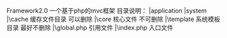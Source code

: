 Framework2.0
一个基于php的mvc框架
目录说明：
|application
|system
        |\cache 缓存文件目录  可以删除
        |\core 核心文件 不可删除
        |\template 系统模板目录 最好不删除
|\global.php 引用文件
|\index.php 入口文件
